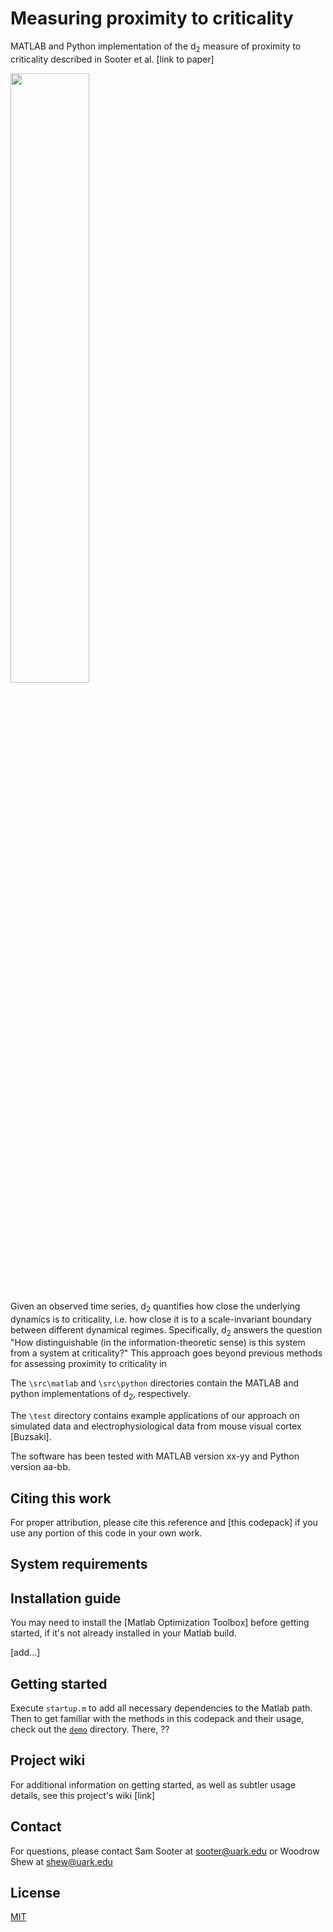 # Measuring proximity to criticality

MATLAB and Python implementation of the d<sub>2</sub> measure of proximity to criticality described in Sooter et al. [link to paper]

<img src="https://github.com/user-attachments/assets/d1ef48e4-b77b-49a2-9905-53daa52da9cb" style="width:50%; height:auto;">

Given an observed time series, d<sub>2</sub> quantifies how close the underlying dynamics is to criticality, i.e. how close it is to a scale-invariant boundary between different dynamical regimes. Specifically, d<sub>2</sub> answers the question "How distinguishable (in the information-theoretic sense) is this system from a system at criticality?" This approach goes beyond previous methods for assessing proximity to criticality in 

The `\src\matlab` and `\src\python` directories contain the MATLAB and python implementations of d<sub>2</sub>, respectively.

The `\test` directory contains example applications of our approach on simulated data and electrophysiological data from mouse visual cortex [Buzsaki].

The software has been tested with MATLAB version xx-yy and Python version aa-bb. 
## Citing this work

For proper attribution, please cite this reference and [this codepack] if
you use any portion of this code in your own work.

## System requirements


## Installation guide

You may need to install the 
[Matlab Optimization Toolbox]
before getting started, if it's not already installed in your Matlab build.

[add...]

## Getting started

Execute `startup.m` to add all necessary dependencies to the Matlab path.
Then to get familiar with the methods in this codepack and their usage, check out the
[`demo`](demo) directory. There, ??

## Project wiki

For additional information on getting started, as well as subtler usage details, see
this project's wiki [link]

## Contact
For questions, please contact Sam Sooter at sooter@uark.edu or Woodrow Shew at shew@uark.edu

## License
[MIT](LICENSE.md)
